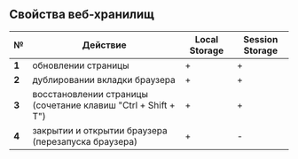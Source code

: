 ## Свойства веб-хранилищ

| **№** | **Действие**                                                  | **Local Storage** | **Session Storage** |
|-------|---------------------------------------------------------------|-------------------|---------------------|
| **1** | обновлении страницы                                           |         +         |          +          |
| **2** | дублировании вкладки браузера                                 |         +         |          +          |
| **3** | восстановлении страницы (сочетание клавиш "Ctrl + Shift + T") |         +         |          +          |
| **4** | закрытии и открытии браузера (перезапуска браузера)           |         +         |          -          |